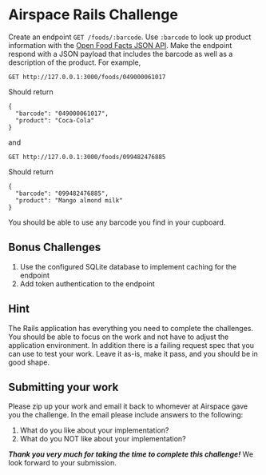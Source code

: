 # Airspace Rails Challenge

Create an endpoint `GET /foods/:barcode`. Use `:barcode` to look up product information with the 
[Open Food Facts JSON API](https://world.openfoodfacts.org/data). Make the endpoint respond with a JSON payload 
that includes the barcode as well as a description of the product. For example, 
```
GET http://127.0.0.1:3000/foods/049000061017
```
Should return
```
{
  "barcode": "049000061017",
  "product": "Coca-Cola"
}
```
and 
```
GET http://127.0.0.1:3000/foods/099482476885
```
Should return
```
{
  "barcode": "099482476885",
  "product": "Mango almond milk"
}
```
You should be able to use any barcode you find in your cupboard.

## Bonus Challenges
1. Use the configured SQLite database to implement caching for the endpoint
2. Add token authentication to the endpoint

## Hint
The Rails application has everything you need to complete the challenges. You should be able to focus on 
the work and not have to adjust the application environment. In addition there is a failing request spec that you can 
use to test your work. Leave it as-is, make it pass, and you should be in good shape.

## Submitting your work
Please zip up your work and email it back to whomever at Airspace gave you the challenge. In the email please include 
answers to the following:

1. What do you like about your implementation?
2. What do you NOT like about your implementation?

_**Thank you very much for taking the time to complete this challenge!**_ We look forward to your submission.
